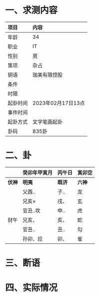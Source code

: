 # 一、求测内容
|项目|内容|
|:-|:-|
|年龄|34|
|职业|IT|
|性别|男|
|策项|杂占|
|钥语|珈美有限控股|
|条件||
|时限||
|起卦时间|2023年02月17日13点|
|事件时间||
|起卦方式|文字笔画起卦|
|卦码|835卦|

# 二、卦
||癸卯年甲寅月|丙午日|寅卯空|
|:-|:-|:-|:-|
|**伏神**|**明夷**|**既济**|**六神**|
||父酉..|子..|龙|
||兄亥×|戌、|玄|
||官丑..坎|申..|虎|
|财午|兄亥、|亥、|蛇|
||官丑..|丑..|勾|
||孙卯、应|卯、|雀|


# 三、断语

# 四、实际情况